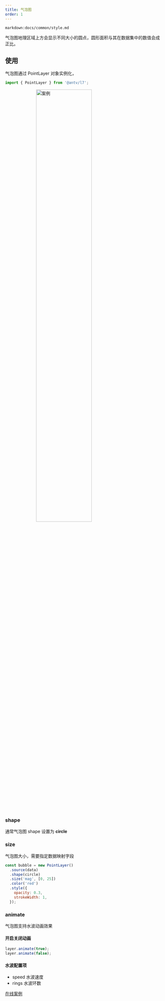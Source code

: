 ```yaml
---
title: 气泡图
order: 1
---
```


`markdown:docs/common/style.md`

气泡图地理区域上方会显示不同大小的圆点，圆形面积与其在数据集中的数值会成正比。

## 使用

气泡图通过 PointLayer 对象实例化，

```javascript
import { PointLayer } from '@antv/l7';
```

<img width="60%" style="display: block;margin: 0 auto;" alt="案例" src='https://gw.alipayobjects.com/mdn/antv_site/afts/img/A*fNGiS7YI1tIAAAAAAAAAAABkARQnAQ'>

### shape

通常气泡图 shape 设置为 **circle**

### size

气泡图大小，需要指定数据映射字段

```javascript
const bubble = new PointLayer()
  .source(data)
  .shape(circle)
  .size('mag', [0, 25])
  .color('red')
  .style({
    opacity: 0.3,
    strokeWidth: 1,
  });
```

### animate

气泡图支持水波动画效果

#### 开启关闭动画

```javascript
layer.animate(true);
layer.animate(false);
```

#### 水波配置项

- speed 水波速度
- rings 水波环数


[在线案例](../../../examples/point/bubble#point)

